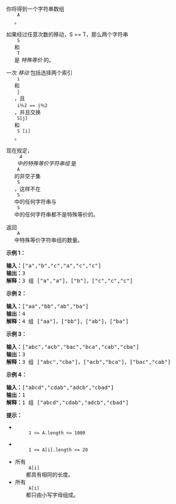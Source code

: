 <html>
 <body>
  <p>
   你将得到一个字符串数组
   <code>
    A
   </code>
   。
  </p>
  <p>
   如果经过任意次数的移动，S == T，那么两个字符串
   <code>
    S
   </code>
   和
   <code>
    T
   </code>
   是
   <em>
    特殊等价
   </em>
   的。
  </p>
  <p>
  </p>
  <p>
   一次
   <em>
    移动
   </em>
   包括选择两个索引
   <code>
    i
   </code>
   和
   <code>
    j
   </code>
   ，且
   <code>
    i％2 == j％2
   </code>
   ，并且交换
   <code>
    S[j]
   </code>
   和
   <code>
    S [i]
   </code>
   。
  </p>
  <p>
   现在规定，
   <em>
    <code>
     A
    </code>
    中的特殊等价字符串组
   </em>
   是
   <code>
    A
   </code>
   的非空子集
   <code>
    S
   </code>
   ，这样不在
   <code>
    S
   </code>
   中的任何字符串与
   <code>
    S
   </code>
   中的任何字符串都不是特殊等价的。
  </p>
  <p>
  </p>
  <p>
   返回
   <code>
    A
   </code>
   中特殊等价字符串组的数量。
  </p>
  <p>
  </p>
  <ul>
  </ul>
  <p>
   <strong>
    示例 1：
   </strong>
  </p>
  <pre><strong>输入：</strong>["a","b","c","a","c","c"]
<strong>输出：</strong>3
<strong>解释：</strong>3<strong> </strong>组 ["a","a"]，["b"]，["c","c","c"]
</pre>
  <p>
   <strong>
    示例 2：
   </strong>
  </p>
  <pre><strong>输入：</strong>["aa","bb","ab","ba"]
<strong>输出：</strong>4
<strong>解释：</strong>4 组 ["aa"]，["bb"]，["ab"]，["ba"]
</pre>
  <p>
   <strong>
    示例 3：
   </strong>
  </p>
  <pre><strong>输入：</strong>["abc","acb","bac","bca","cab","cba"]
<strong>输出：</strong>3
<strong>解释：</strong>3 组 ["abc","cba"]，["acb","bca"]，["bac","cab"]
</pre>
  <p>
   <strong>
    示例 4：
   </strong>
  </p>
  <pre><strong>输入：</strong>["abcd","cdab","adcb","cbad"]
<strong>输出：</strong>1
<strong>解释：</strong>1 组 ["abcd","cdab","adcb","cbad"]
</pre>
  <p>
  </p>
  <p>
   <strong>
    提示：
   </strong>
  </p>
  <ul>
   <li>
    <code>
     1 &lt;= A.length &lt;= 1000
    </code>
   </li>
   <li>
    <code>
     1 &lt;= A[i].length &lt;= 20
    </code>
   </li>
   <li>
    所有
    <code>
     A[i]
    </code>
    都具有相同的长度。
   </li>
   <li>
    所有
    <code>
     A[i]
    </code>
    都只由小写字母组成。
   </li>
  </ul>
 </body>
</html>